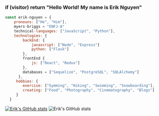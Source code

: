 ### if (visitor) return "Hello World!  My name is Erik Nguyen"

```javascript
const erik-nguyen = {
    pronouns: ["He", "Him"],
    myers-briggs = "ENFJ-A"
    technical-languages: ["JavaScript", "Python"],
    technologies: {
        backEnd: {
            javascript: ["Node", "Express"]
            python: ["Flask"]
        },
        frontEnd {
            js: ["React", "Redux"]
        },
        databases = ["Sequelize", "PostgreSQL", "SQLAlchemy"]
      },
     hobbies: {
        exercise: ["Gymming", "Hiking", "Swimming", "Snowboarding"],
        creating: ["Food", "Photography", "Cinematography", "Blogs"]
     }
  }
```

[![Erik's GitHub stats](https://github-readme-stats.vercel.app/api?username=erikphinguyen)](https://github.com/erikphinguyen/github-readme-stats&theme=radical)
![Erik's GitHub stats](https://github-readme-stats.vercel.app/api?username=erikphinguyen&show_icons=true&theme=radical)
